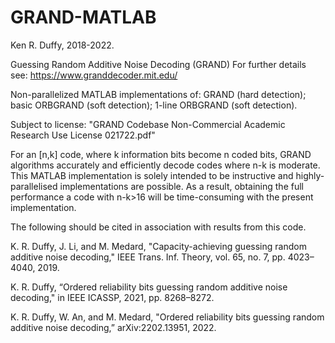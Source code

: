 # GRAND-MATLAB

Ken R. Duffy, 2018-2022.

Guessing Random Additive Noise Decoding (GRAND)
For further details see: https://www.granddecoder.mit.edu/

Non-parallelized MATLAB implementations of: GRAND (hard detection); basic ORBGRAND (soft detection); 1-line ORBGRAND (soft detection).

Subject to license:
"GRAND Codebase Non-Commercial Academic Research Use License 021722.pdf"

For an [n,k] code, where k information bits become n coded bits,
GRAND algorithms accurately and efficiently decode codes where n-k
is moderate. This MATLAB implementation is solely intended to be
instructive and highly-parallelised implementations are possible.
As a result, obtaining the full performance a code with n-k>16 will
be time-consuming with the present implementation.

The following should be cited in association with results from this code.

K. R. Duffy, J. Li, and M. Medard, "Capacity-achieving guessing random 
additive noise decoding," IEEE Trans. Inf. Theory, vol. 65, no. 7, pp. 
4023–4040, 2019.

K. R. Duffy, “Ordered reliability bits guessing random additive noise 
decoding," in IEEE ICASSP, 2021, pp. 8268–8272. 

K. R. Duffy, W. An, and M. Medard, "Ordered reliability bits guessing 
random additive noise decoding,” arXiv:2202.13951, 2022.
